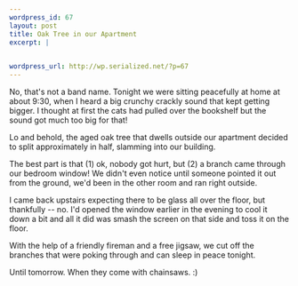 ```yaml
--- 
wordpress_id: 67
layout: post
title: Oak Tree in our Apartment
excerpt: |
  

wordpress_url: http://wp.serialized.net/?p=67
---
```

No, that's not a band name. Tonight we were sitting peacefully at home at about 9:30, when I heard a big crunchy crackly sound that kept getting bigger. I thought at first the cats had pulled over the bookshelf but the sound got much too big for that!

Lo and behold, the aged oak tree that dwells outside our apartment decided to split approximately in half, slamming into our building.

The best part is that (1) ok, nobody got hurt, but (2) a branch came through our bedroom window! We didn't even notice until someone pointed it out from the ground, we'd been in the other room and ran right outside.

I came back upstairs expecting there to be glass all over the floor, but thankfully -- no. I'd opened the window earlier in the evening to cool it down a bit and all it did was smash the screen on that side and toss it on the floor.

With the help of a friendly fireman and a free jigsaw, we cut off the branches that were poking through and can sleep in peace tonight.

Until tomorrow. When they come with chainsaws. :)
